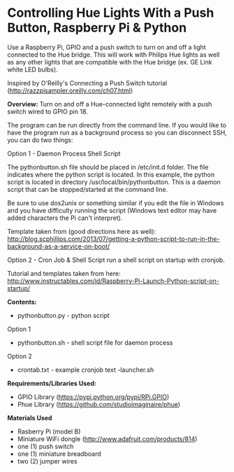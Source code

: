 Controlling Hue Lights With a Push Button, Raspberry Pi & Python
==============
Use a Raspberry Pi, GPIO and a push switch to turn on and off a light connected to the Hue bridge. This will work with Philips Hue lights as well as any other lights that are compatible with the Hue bridge (ex. GE Link white LED bulbs).

Inspired by O'Reilly's Connecting a Push Switch tutorial (http://razzpisampler.oreilly.com/ch07.html)

**Overview:** 
Turn on and off a Hue-connected light remotely with a push switch wired to GPIO pin 18. 

The program can be run directly from the command line. If you would like to have the program run as a background process so you can disconnect SSH, you can do two things: 

Option 1 - Daemon Process Shell Script

The pythonbutton.sh file should be placed in /etc/init.d folder. The file indicates where the python script is located. In this example, the python script is located in directory /usr/local/bin/pythonbutton. This is a daemon script that can be stopped/started at the command line. 

Be sure to use dos2unix or something similar if you edit the file in Windows and you have difficulty running the script (Windows text editor may have added characters the Pi can't interpret). 

Template taken from (good directions here as well): http://blog.scphillips.com/2013/07/getting-a-python-script-to-run-in-the-background-as-a-service-on-boot/

Option 2 - Cron Job & Shell Script
run a shell script on startup with cronjob.

Tutorial and templates taken from here: http://www.instructables.com/id/Raspberry-Pi-Launch-Python-script-on-startup/

**Contents:**
- pythonbutton.py - python script

Option 1
- pythonbutton.sh - shell script file for daemon process

Option 2
- crontab.txt - example cronjob text
-launcher.sh

**Requirements/Libraries Used:**
- GPIO Library (https://pypi.python.org/pypi/RPi.GPIO)
- Phue Library (https://github.com/studioimaginaire/phue)

**Materials Used**
- Rasberry Pi (model B)
- Miniature WiFi dongle (http://www.adafruit.com/products/814)
- one (1) push switch
- one (1) miniature breadboard
- two (2) jumper wires


